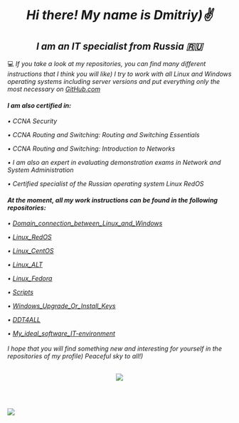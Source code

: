 <h1 align="center"><i>Hi there! My name is Dmitriy)✌️</i></h1>
<h2 align="center"><i>I am an IT specialist from Russia 🇷🇺</i></h2>



💻 <i>If you take a look at my repositories, you can find many different instructions that I think you will like) I try to work with all Linux and Windows operating systems including server versions and put everything only the most necessary on <a href="https://github.com">GitHub.com</a><i/>

<h4><i>I am also certified in:</i></h4>

&#8226;  <i>CCNA Security<i/><br/>

&#8226;  <i>CCNA Routing and Switching: Routing and Switching Essentials<i/><br/>

&#8226;  <i>CCNA Routing and Switching: Introduction to Networks<i/><br/>

&#8226;  <i>I am also an expert in evaluating demonstration exams in Network and System Administration<i/><br/>

&#8226;  <i>Certified specialist of the Russian operating system Linux RedOS<i/><br/>

<h4> <i>At the moment, all my work instructions can be found in the following repositories:</i></h4>

<i>&#8226; <a href="https://github.com/dimoroz772/Domain_connection_between_Linux_and_Windows">Domain_connection_between_Linux_and_Windows</a><br/><i/>

&#8226; <a href="https://github.com/dimoroz772/Linux_RedOS"><i>Linux_RedOS</a><i/><br/>

&#8226; <a href="https://github.com/dimoroz772/Linux_CentOS"><i>Linux_CentOS<i/></a><br/>

&#8226; <a href="https://github.com/dimoroz772/Linux_ALT"><i>Linux_ALT<i/></a><br/>

&#8226; <a href="https://github.com/dimoroz772/Linux_Fedora"><i>Linux_Fedora<i/></a><br/>

&#8226; <a href="https://github.com/dimoroz772/Scripts"><i>Scripts<i/></a><br/>

&#8226; <a href="https://github.com/dimoroz772/Windows_Upgrade_Or_Install_Keys"><i>Windows_Upgrade_Or_Install_Keys<i/></a><br/>

&#8226; <a href="https://github.com/dimoroz772/DDT4ALL"><i>DDT4ALL<i/></a><br/>

&#8226; <a href="https://github.com/dimoroz772/My_ideal_software_IT-environment"><i>My_ideal_software_IT-environment<i/></a><br/>
 <br/>
<i>I hope that you will find something new and interesting for yourself in the repositories of my profile) Peaceful sky to all!)<i/>
 <br/>
 <br/>

<p align="center">
<a href="https://git.io/streak-stats"><img src="https://streak-stats.demolab.com?user=dimoroz772&theme=tokyonight-duo&hide_border=true"/></a>
</p>

 <br/>
 <br/>

<p align="left">
<a href="https://git.io/streak-stats"><img src="https://komarev.com/ghpvc/?username=dimoroz772&color=blueviolet"/></a>
</p>
